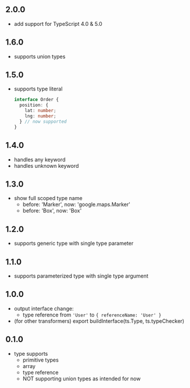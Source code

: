 ## 2.0.0

- add support for TypeScript 4.0 & 5.0

## 1.6.0

- supports union types

## 1.5.0

- supports type literal
  ```TypeScript
  interface Order {
    position: {
      lat: number;
      lng: number;
    } // now supported
  }
  ```

## 1.4.0

- handles any keyword
- handles unknown keyword

## 1.3.0

- show full scoped type name
  - before: 'Marker', now: 'google.maps.Marker'
  - before: 'Box', now: 'Box<any>'

## 1.2.0

- supports generic type with single type parameter

## 1.1.0

- supports parameterized type with single type argument

## 1.0.0

- output interface change:
  - type reference from `'User'` to `{ referenceName: 'User' }`
- (for other transformers) export buildInterface(ts.Type, ts.typeChecker)

## 0.1.0

- type supports
  - primitive types
  - array
  - type reference
  - NOT supporting union types as intended for now

